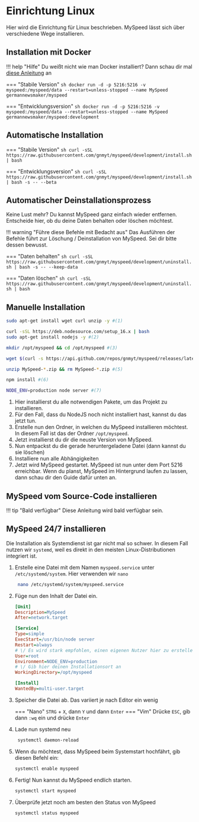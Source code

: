 # Einrichtung Linux
Hier wird die Einrichtung für Linux beschrieben. MySpeed lässt sich über verschiedene Wege installieren.

## Installation mit Docker
!!! help "Hilfe"
    Du weißt nicht wie man Docker installiert? Dann schau dir mal [diese Anleitung](https://docs.docker.com/engine/install/#server) an

=== "Stabile Version"
    ```sh
    docker run -d -p 5216:5216 -v myspeed:/myspeed/data --restart=unless-stopped --name MySpeed germannewsmaker/myspeed
    ```

=== "Entwicklungsversion"
    ```sh
    docker run -d -p 5216:5216 -v myspeed:/myspeed/data --restart=unless-stopped --name MySpeed germannewsmaker/myspeed:development
    ```

## Automatische Installation

=== "Stabile Version"
    ```sh
    curl -sSL https://raw.githubusercontent.com/gnmyt/myspeed/development/install.sh | bash
    ```

=== "Entwicklungsversion"
    ```sh
    curl -sSL https://raw.githubusercontent.com/gnmyt/myspeed/development/install.sh | bash -s -- --beta
    ```

## Automatischer Deinstallationsprozess
Keine Lust mehr? Du kannst MySpeed ganz einfach wieder entfernen. Entscheide hier, ob du deine Daten behalten oder löschen möchtest.

!!! warning "Führe diese Befehle mit Bedacht aus"
    Das Ausführen der Befehle führt zur Löschung / Deinstallation von MySpeed. Sei dir bitte dessen bewusst.

=== "Daten behalten"
    ```sh
    curl -sSL https://raw.githubusercontent.com/gnmyt/myspeed/development/uninstall.sh | bash -s -- --keep-data
    ```

=== "Daten löschen"
    ```sh
    curl -sSL https://raw.githubusercontent.com/gnmyt/myspeed/development/uninstall.sh | bash
    ```

## Manuelle Installation
```sh
sudo apt-get install wget curl unzip -y #(1)

curl -sSL https://deb.nodesource.com/setup_16.x | bash
sudo apt-get install nodejs -y #(2)

mkdir /opt/myspeed && cd /opt/myspeed #(3)

wget $(curl -s https://api.github.com/repos/gnmyt/myspeed/releases/latest | grep browser_download_url | cut -d '"' -f 4) #(4)

unzip MySpeed-*.zip && rm MySpeed-*.zip #(5)

npm install #(6)

NODE_ENV=production node server #(7)
```

1. Hier installierst du alle notwendigen Pakete, um das Projekt zu installieren.
2. Für den Fall, dass du NodeJS noch nicht installiert hast, kannst du das jetzt tun.
3. Erstelle nun den Ordner, in welchen du MySpeed installieren möchtest. In diesem Fall ist das der Ordner `/opt/myspeed`.
4. Jetzt installierst du dir die neuste Version von MySpeed.
5. Nun entpackst du die gerade heruntergeladene Datei (dann kannst du sie löschen)
6. Installiere nun alle Abhängigkeiten
7. Jetzt wird MySpeed gestartet. MySpeed ist nun unter dem Port 5216 erreichbar. 
   Wenn du planst, MySpeed im Hintergrund laufen zu lassen, dann schau dir den Guide dafür unten an.

## MySpeed vom Source-Code installieren
!!! tip "Bald verfügbar"
    Diese Anleitung wird bald verfügbar sein.

## MySpeed 24/7 installieren
Die Installation als Systemdienst ist gar nicht mal so schwer. In diesem Fall nutzen wir `systemd`, weil es direkt in den meisten Linux-Distributionen integriert ist.

1. Erstelle eine Datei mit dem Namen `myspeed.service` unter `/etc/systemd/system`. Hier verwenden wir `nano`
   ```sh
    nano /etc/systemd/system/myspeed.service
   ```

2. Füge nun den Inhalt der Datei ein.
   ```ini linenums="1"
   [Unit]
   Description=MySpeed
   After=network.target

   [Service]
   Type=simple
   ExecStart=/usr/bin/node server
   Restart=always
   # \/ Es wird stark empfohlen, einen eigenen Nutzer hier zu erstellen
   User=root
   Environment=NODE_ENV=production
   # \/ Gib hier deinen Installationsort an
   WorkingDirectory=/opt/myspeed 

   [Install]
   WantedBy=multi-user.target
   ```

3. Speicher die Datei ab. Das variiert je nach Editor ein wenig

    === "Nano"
        `STRG` + `X`, dann `Y` und dann `Enter`
    === "Vim"
        Drücke `ESC`, gib dann `:wq` ein und drücke `Enter`

4. Lade nun systemd neu  
   ```sh 
    systemctl daemon-reload
   ```

5. Wenn du möchtest, dass MySpeed beim Systemstart hochfährt, gib diesen Befehl ein:  
   ```sh
   systemctl enable myspeed
   ```

6. Fertig! Nun kannst du MySpeed endlich starten.  
   ```sh
   systemctl start myspeed
   ```

7. Überprüfe jetzt noch am besten den Status von MySpeed  
   ```sh
   systemctl status myspeed
   ```

